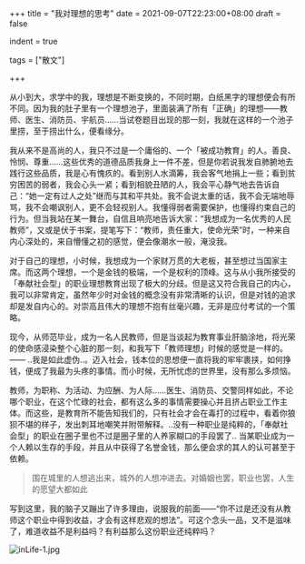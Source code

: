 +++
title = "我对理想的思考"
date = 2021-09-07T22:23:00+08:00
draft = false

indent = true

tags = ["散文"]

+++

从小到大，求学中的我，理想是不断变换的，不同时期，白纸黑字的理想便会有所不同。因为我的肚子里有一个理想池子，里面装满了所有「正确」的理想——教师、医生、消防员、宇航员……当试卷题目出现的那一刻，我就在这样的一个池子里捞，至于捞出什么，便看缘分。

我从来不是高尚的人，我只不过是一个庸俗的、一个「被成功教育」的人。善良、怜悯、尊重……这些优秀的道德品质我身上一件不差，但是你若说我发自肺腑地去践行这些品质，我是心有愧疚的。看到别人水滴筹，我会客气地捐上一些；看到贫穷困苦的弱者，我会心头一紧；看到相貌丑陋的人，我会平心静气地去告诉自己：“她一定有过人之处”继而与其和平共处。我不会说太重的话，我不会无端地辱骂，我不会嘲讽别人，更不会轻视别人。我懂得弱者需要保护，也懂得约束自己的行为。但当我站在某一舞台，自信且响亮地告诉大家：“我想成为一名优秀的人民教师”，又或是伏于书案，提笔写下：“教师，责任重大，使命光荣”时，一种来自内心深处的，来自懵懂之初的感觉，便会像潮水一般，淹没我。

对于自己的理想，小时候，我想成为一个家财万贯的大老板，甚至想过当国家主席。而这两个理想，一个是金钱的极端，一个是权利的顶峰。这与从小我所接受的「奉献社会型」的职业理想教育出现了极大的分歧。但是这又符合我自己的内心，我可以非常肯定，虽然年少时对金钱的概念没有非常清晰的认识，但是对钱的追求却是发自内心的。对崇高且伟大的理想不抱有丝毫兴趣，无非是应付考试的一个策略。

现今，从师范毕业，成为一名人民教师，但是当谈起为教育事业肝脑涂地，将光荣的使命感浸染整个心脏的那一刻，和我写下「教师理想」时候的感觉是一样的。—— ..我是如此虚伪..。迈入社会，钱本位的思想便一直将我的牢牢裹挟，如何挣钱，便成了我最为头疼的事情。而小时候，无所忧虑的世界里，没有那么多烦恼。

教师，为职称、为活动、为应酬、为人际……医生、消防员、交警同样如此，不论哪个职业，在这个忙碌的社会，都有这么多的事情需要操心并且挤占职业工作主体。而这些，是教育所不能告知我们的，只有社会才会在毒打的过程中，看着你狼狈不堪的样子，发出刺耳地嘲笑并附带解释。..没有一种职业是纯粹的，「奉献社会型」的职业在圈子里也不过是圈子里的人养家糊口的手段罢了.. 当某职业成为一个人赖以生存的手段，并且从中获得了名誉金钱，那么便会求的其人的认可甚至于依赖。

> 围在城里的人想逃出来，城外的人想冲进去。对婚姻也罢，职业也罢，人生的愿望大都如此

写到这里，我的脑子又蹦出了许多理由，说服我的前面——“你不过是还没有从教师这个职业中得到收益，才会有这样悲观的想法”。可这个念头一品，又不是滋味了，难道收益不是利益吗？有利益那么这份职业还纯粹吗？

![inLife-1.jpg](/img/inLife-1.jpg)

